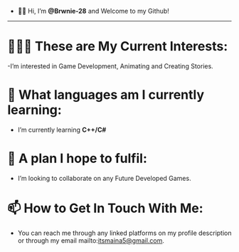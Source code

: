 - 👋🏾 Hi, I’m **@Brwnie-28** and Welcome to my Github!
__________________________________________________________________________________________________________________________________________________________________________________________________________________________________________________________
  # 🧑🏾‍💻 These are My Current Interests:
  -I’m interested in Game Development, Animating and Creating Stories.
# 🌱 What languages am I currently learning:
- I’m currently learning **C++/C#**
# 💞️ A plan I hope to fulfil:
- I’m looking to collaborate on any Future Developed Games.
# 📫 How to Get In Touch With Me:
- You can reach me through any linked platforms on my profile description or through my email mailto:itsmaina5@gmail.com.

<!---
Brwnie-28/Brwnie-28 is a ✨ *special* ✨ repository because its `README.md` (this file) appears on your GitHub profile.
You can click the Preview link to take a look at your changes.
--->
